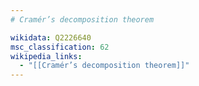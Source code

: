 ```yaml
---
# Cramér’s decomposition theorem

wikidata: Q2226640
msc_classification: 62
wikipedia_links:
  - "[[Cramér’s decomposition theorem]]"
---
```


